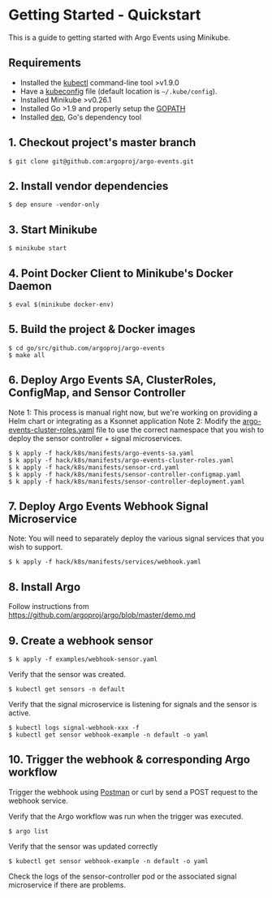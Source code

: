 # Getting Started - Quickstart
This is a guide to getting started with Argo Events using Minikube.

## Requirements
* Installed the [kubectl](https://kubernetes.io/docs/tasks/tools/install-kubectl/) command-line tool >v1.9.0
* Have a [kubeconfig](https://kubernetes.io/docs/tasks/access-application-cluster/configure-access-multiple-clusters/) file (default location is `~/.kube/config`).
* Installed Minikube >v0.26.1
* Installed Go >1.9 and properly setup the [GOPATH](https://golang.org/doc/install)
* Installed [dep](https://golang.github.io/dep/docs/installation.html), Go's dependency tool

## 1. Checkout project's master branch
```
$ git clone git@github.com:argoproj/argo-events.git
```

## 2. Install vendor dependencies
```
$ dep ensure -vendor-only
```

## 3. Start Minikube
```
$ minikube start
```

## 4. Point Docker Client to Minikube's Docker Daemon
```
$ eval $(minikube docker-env)
```

## 5. Build the project & Docker images
```
$ cd go/src/github.com/argoproj/argo-events
$ make all
```

## 6. Deploy Argo Events SA, ClusterRoles, ConfigMap, and Sensor Controller
Note 1: This process is manual right now, but we're working on providing a Helm chart or integrating as a Ksonnet application
Note 2: Modify the [argo-events-cluster-roles.yaml](../hack/k8s/manifests/argo-events-cluster-roles.yaml) file to use the correct namespace that you wish to deploy the sensor controller + signal microservices.
```
$ k apply -f hack/k8s/manifests/argo-events-sa.yaml
$ k apply -f hack/k8s/manifests/argo-events-cluster-roles.yaml
$ k apply -f hack/k8s/manifests/sensor-crd.yaml
$ k apply -f hack/k8s/manifests/sensor-controller-configmap.yaml
$ k apply -f hack/k8s/manifests/sensor-controller-deployment.yaml
```

## 7. Deploy Argo Events Webhook Signal Microservice
Note: You will need to separately deploy the various signal services that you wish to support.
```
$ k apply -f hack/k8s/manifests/services/webhook.yaml
```

## 8. Install Argo
Follow instructions from https://github.com/argoproj/argo/blob/master/demo.md

## 9. Create a webhook sensor
```
$ k apply -f examples/webhook-sensor.yaml
```

Verify that the sensor was created.
```
$ kubectl get sensors -n default
```

Verify that the signal microservice is listening for signals and the sensor is active.
```
$ kubectl logs signal-webhook-xxx -f
$ kubectl get sensor webhook-example -n default -o yaml
```

## 10. Trigger the webhook & corresponding Argo workflow
Trigger the webhook using [Postman](https://www.getpostman.com/) or curl by send a POST request to the webhook service.

Verify that the Argo workflow was run when the trigger was executed.
```
$ argo list
```

Verify that the sensor was updated correctly
```
$ kubectl get sensor webhook-example -n default -o yaml
```

Check the logs of the sensor-controller pod or the associated signal microservice if there are problems.